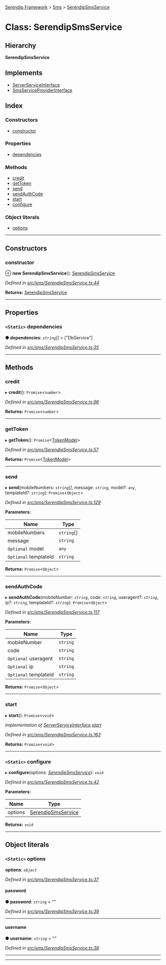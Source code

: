 [Serendip Framework](../README.md) > [Sms](../modules/sms.md) > [SerendipSmsService](../classes/sms.serendipsmsservice.md)

# Class: SerendipSmsService

## Hierarchy

**SerendipSmsService**

## Implements

* [ServerServiceInterface](../interfaces/server.serverserviceinterface-1.md)
* [SmsServiceProviderInterface](../interfaces/sms.smsserviceproviderinterface.md)

## Index

### Constructors

* [constructor](sms.serendipsmsservice.md#constructor)

### Properties

* [dependencies](sms.serendipsmsservice.md#dependencies)

### Methods

* [credit](sms.serendipsmsservice.md#credit)
* [getToken](sms.serendipsmsservice.md#gettoken)
* [send](sms.serendipsmsservice.md#send)
* [sendAuthCode](sms.serendipsmsservice.md#sendauthcode)
* [start](sms.serendipsmsservice.md#start)
* [configure](sms.serendipsmsservice.md#configure)

### Object literals

* [options](sms.serendipsmsservice.md#options)

---

## Constructors

<a id="constructor"></a>

###  constructor

⊕ **new SerendipSmsService**(): [SerendipSmsService](sms.serendipsmsservice.md)

*Defined in [src/sms/SerendipSmsService.ts:44](https://github.com/m-esm/serendip/blob/570071d/src/sms/SerendipSmsService.ts#L44)*

**Returns:** [SerendipSmsService](sms.serendipsmsservice.md)

___

## Properties

<a id="dependencies"></a>

### `<Static>` dependencies

**● dependencies**: *`string`[]* =  ["DbService"]

*Defined in [src/sms/SerendipSmsService.ts:35](https://github.com/m-esm/serendip/blob/570071d/src/sms/SerendipSmsService.ts#L35)*

___

## Methods

<a id="credit"></a>

###  credit

▸ **credit**(): `Promise`<`number`>

*Defined in [src/sms/SerendipSmsService.ts:96](https://github.com/m-esm/serendip/blob/570071d/src/sms/SerendipSmsService.ts#L96)*

**Returns:** `Promise`<`number`>

___
<a id="gettoken"></a>

###  getToken

▸ **getToken**(): `Promise`<[TokenModel](auth.tokenmodel.md)>

*Defined in [src/sms/SerendipSmsService.ts:57](https://github.com/m-esm/serendip/blob/570071d/src/sms/SerendipSmsService.ts#L57)*

**Returns:** `Promise`<[TokenModel](auth.tokenmodel.md)>

___
<a id="send"></a>

###  send

▸ **send**(mobileNumbers: *`string`[]*, message: *`string`*, model?: *`any`*, templateId?: *`string`*): `Promise`<`Object`>

*Defined in [src/sms/SerendipSmsService.ts:129](https://github.com/m-esm/serendip/blob/570071d/src/sms/SerendipSmsService.ts#L129)*

**Parameters:**

| Name | Type |
| ------ | ------ |
| mobileNumbers | `string`[] |
| message | `string` |
| `Optional` model | `any` |
| `Optional` templateId | `string` |

**Returns:** `Promise`<`Object`>

___
<a id="sendauthcode"></a>

###  sendAuthCode

▸ **sendAuthCode**(mobileNumber: *`string`*, code: *`string`*, useragent?: *`string`*, ip?: *`string`*, templateId?: *`string`*): `Promise`<`Object`>

*Defined in [src/sms/SerendipSmsService.ts:117](https://github.com/m-esm/serendip/blob/570071d/src/sms/SerendipSmsService.ts#L117)*

**Parameters:**

| Name | Type |
| ------ | ------ |
| mobileNumber | `string` |
| code | `string` |
| `Optional` useragent | `string` |
| `Optional` ip | `string` |
| `Optional` templateId | `string` |

**Returns:** `Promise`<`Object`>

___
<a id="start"></a>

###  start

▸ **start**(): `Promise`<`void`>

*Implementation of [ServerServiceInterface](../interfaces/server.serverserviceinterface-1.md).[start](../interfaces/server.serverserviceinterface-1.md#start)*

*Defined in [src/sms/SerendipSmsService.ts:163](https://github.com/m-esm/serendip/blob/570071d/src/sms/SerendipSmsService.ts#L163)*

**Returns:** `Promise`<`void`>

___
<a id="configure"></a>

### `<Static>` configure

▸ **configure**(options: *[SerendipSmsService](sms.serendipsmsservice.md)*): `void`

*Defined in [src/sms/SerendipSmsService.ts:42](https://github.com/m-esm/serendip/blob/570071d/src/sms/SerendipSmsService.ts#L42)*

**Parameters:**

| Name | Type |
| ------ | ------ |
| options | [SerendipSmsService](sms.serendipsmsservice.md) |

**Returns:** `void`

___

## Object literals

<a id="options"></a>

### `<Static>` options

**options**: *`object`*

*Defined in [src/sms/SerendipSmsService.ts:37](https://github.com/m-esm/serendip/blob/570071d/src/sms/SerendipSmsService.ts#L37)*

<a id="options.password"></a>

####  password

**● password**: *`string`* = ""

*Defined in [src/sms/SerendipSmsService.ts:39](https://github.com/m-esm/serendip/blob/570071d/src/sms/SerendipSmsService.ts#L39)*

___
<a id="options.username"></a>

####  username

**● username**: *`string`* = ""

*Defined in [src/sms/SerendipSmsService.ts:38](https://github.com/m-esm/serendip/blob/570071d/src/sms/SerendipSmsService.ts#L38)*

___

___

